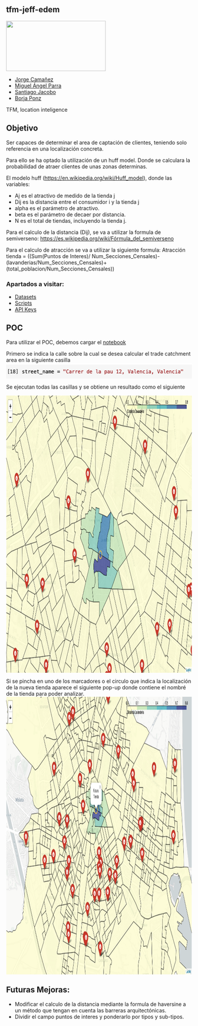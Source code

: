 ## tfm-jeff-edem
<img align="center" width="270" height="136" src="http://www.gepacv.org/wp-content/uploads/2017/01/EDEM-Logo--540x272.png">

* [Jorge Camañez](https://github.com/jcamcre)
* [Miguel Ángel Parra](https://github.com/MiguelAngelPR)
* [Santiago Jacobo](https://www.linkedin.com/in/santiagojacobo/)
* [Borja Ponz](https://github.com/fbponz)

TFM, location inteligence

## Objetivo 
Ser capaces de determinar el area de captación de clientes, teniendo solo referencia en una localización concreta.

Para ello se ha optado la utilización de un huff model. Donde se calculara la probabilidad de atraer clientes de unas zonas determinas. 

El modelo huff (https://en.wikipedia.org/wiki/Huff_model), donde las variables:

+ Aj es el atractivo de medido de la tienda j
+ Dij es la distancia entre el consumidor i y la tienda j
+ alpha es el parámetro de atractivo.
+ beta es el parámetro de decaer por distancia.
+ N es el total de tiendas, incluyendo la tienda j.

Para el calculo de la distancia (Dij), se va a utilizar la formula de semiverseno: https://es.wikipedia.org/wiki/Fórmula_del_semiverseno

Para el calculo de atracción se va a utilizar la siguiente formula:
Atracción tienda = ((Sum(Puntos de Interes)/ Num_Secciones_Censales)-(lavanderias/Num_Secciones_Censales)+(total_poblacion/Num_Secciones_Censales))

### Apartados a visitar:
+ [Datasets](/datasets)
+ [Scripts](/scripts)
+ [API Keys](/keys)

## POC

Para utilizar el POC, debemos cargar el [notebook](scripts/TFM_POC.ipynb)

Primero se indica la calle sobre la cual se desea calcular el trade catchment area en la siguiente casilla
<img align="center" width="532" height="42" src="/img/Trade_Catchment_Area_Street_Name.png">

Se ejecutan todas las casillas y se obtiene un resultado como el siguiente 

<img align="center" width="1253" height="752" src="/img/Trade_Catchment_Area.png">

Si se pincha en uno de los marcadores o el circulo que indica la localización de la nueva tienda aparece el siguiente pop-up donde contiene el nombré de la tienda para poder analizar.
<img align="center" width="1253" height="752" src="/img/Trade_Catchment_Area_Detalle.png">


## Futuras Mejoras:

+ Modificar el calculo de la distancia mediante la formula de haversine a un método que tengan en cuenta las barreras arquitectónicas.
+ Dividir el campo puntos de interes y ponderarlo por tipos y sub-tipos.




